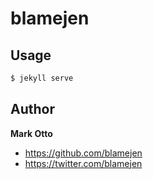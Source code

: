 # blamejen

## Usage

```bash
$ jekyll serve
```

## Author

**Mark Otto**
- <https://github.com/blamejen>
- <https://twitter.com/blamejen>